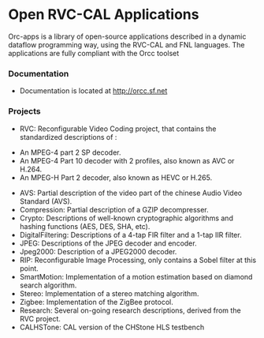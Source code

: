 # Open RVC-CAL Applications

Orc-apps is a library of open-source applications described in a dynamic dataflow programming way, using the RVC-CAL and FNL languages. The applications are fully compliant with the Orcc toolset

### Documentation

* Documentation is located at http://orcc.sf.net

### Projects

- RVC: Reconfigurable Video Coding project, that contains the standardized descriptions of :
 * An MPEG-4 part 2 SP decoder.
 * An MPEG-4 Part 10 decoder with 2 profiles, also known as AVC or H.264.
 * An MPEG-H Part 2 decoder, also known as HEVC or H.265.
- AVS: Partial description of the video part of the chinese Audio Video Standard (AVS).
- Compression: Partial description of a GZIP decompresser.
- Crypto: Descriptions of well-known cryptographic algorithms and hashing functions (AES, DES, SHA, etc).
- DigitalFiltering: Descriptions of a 4-tap FIR filter and a 1-tap IIR filter.
- JPEG: Descriptions of the JPEG decoder and encoder.
- Jpeg2000: Description of a JPEG2000 decoder.
- RIP: Reconfigurable Image Processing, only contains a Sobel filter at this point.
- SmartMotion: Implementation of a motion estimation based on diamond search algorithm.
- Stereo: Implementation of a stereo matching algorithm.
- Zigbee: Implementation of the ZigBee protocol.
- Research: Several on-going research descriptions, derived from the RVC project.
- CALHSTone: CAL version of the CHStone HLS testbench 

